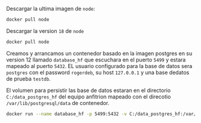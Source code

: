 Descargar la ultima imagen de `node`:

```sh
docker pull node 
```

Descargar la version `18` de `node`
```sh
docker pull node 
```

Creamos y arrancamos un contenedor basado en la imagen postgres en su version 12 llamado `database_hf` que escuchara en el puerto `5499` y estara mapeado al puerto `5432`. EL usuario configurado para la base de datos sera `postgres` con el password `rogerdeb`, su host `127.0.0.1` y una base dedatos de prueba `testdb`. 

El volumen para persistir las base de datos estaran en el directorio `C:/data_postgres_hf` del equipo anfitrion mapeado con el direcotio `/var/lib/postgresql/data` de contenedor.

```sh
docker run --name database_hf -p 5499:5432 -v C:/data_postgres_hf:/var/lib/postgresql/data -e POSTGRES_USER=postgres -e POSTGRES_PASSWORD=rogerdeb -e POSTGRES_DB=testdb -e DATABASE_HOST=127.0.0.1  postgres:12
```
